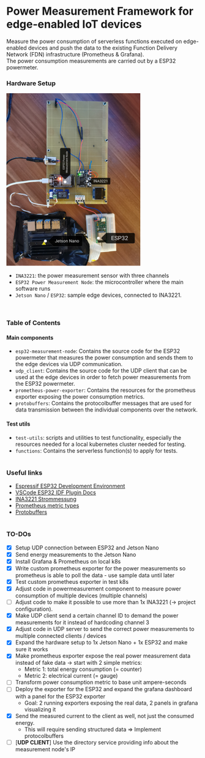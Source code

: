 # Power Measurement Framework for edge-enabled IoT devices

Measure the power consumption of serverless functions executed on edge-enabled devices and push the data to the existing Function Delivery Network (FDN) infrastructure (Prometheus & Grafana).<br>
The power consumption measurements are carried out by a ESP32 powermeter.

### Hardware Setup

<img src="./img/hardware_setup.jpg" height="450px" width="350px">

- `INA3221`: the power measurement sensor with three channels
- `ESP32 Power Measurement Node`: the microcontroller where the main software runs
- `Jetson Nano` / `ESP32`: sample edge devices, connected to INA3221.
<br>

### Table of Contents
#### Main components
- `esp32-measurement-node`: Contains the source code for the ESP32 powermeter that measures the power consumption and sends them to the edge devices via UDP communication.
- `udp_client`: Contains the source code for the UDP client that can be used at the edge devices in order to fetch power measurements from the ESP32 powermeter.
- `prometheus-power-exporter`: Contains the resources for the prometheus exporter exposing the power consumption metrics.
- `protobuffers`: Contains the protocolbuffer messages that are used for data transmission between the individual components over the network.

#### Test utils
- `test-utils`: scripts and utilities to test functionality, especially the resources needed for a local kubernetes cluster needed for testing.
- `functions`: Contains the serverless function(s) to apply for tests.

#

### Useful links
- [Espressif ESP32 Development Environment](https://docs.espressif.com/projects/esp-idf/en/latest/esp32/get-started/index.html)
- [VSCode ESP32 IDF Plugin Docs](https://github.com/espressif/vscode-esp-idf-extension/blob/master/docs/tutorial/toc.md)
- [INA3221 Strommessung](https://www.raspberry-pi-geek.de/ausgaben/rpg/2019/02/strom-und-spannungssensor-ina3221/)
- [Prometheus metric types](https://prometheus.io/docs/concepts/metric_types/#summary)
- [Protobuffers](https://developers.google.com/protocol-buffers/docs/proto3)
#

### TO-DOs
- [x] Setup UDP connection between ESP32 and Jetson Nano
- [x] Send energy measurements to the Jetson Nano
- [x] Install Grafana & Prometheus on local k8s
- [x] Write custom prometheus exporter for the power measurements so prometheus is able to poll the data - use sample data until later
- [x] Test custom prometheus exporter in test k8s
- [x] Adjust code in powermeasurement component to measure power consumption of multiple devices (multiple channels)
- [ ] Adjust code to make it possible to use more than 1x INA3221 (-> project configuration).
- [x] Make UDP client send a certain channel ID to demand the power measurements for it instead of hardcoding channel 3 
- [x] Adjust code in UDP server to send the correct power measurements to multiple connected clients / devices
- [x] Expand the hardware setup to 1x Jetson Nano + 1x ESP32 and make sure it works
- [x] Make prometheus exporter expose the real power measurement data instead of fake data -> start with 2 simple metrics:
  - Metric 1: total energy consumption (= counter)
  - Metric 2: electrical current (= gauge)
- [ ] Transform power consumption metric to base unit ampere-seconds
- [ ] Deploy the exporter for the ESP32 and expand the grafana dashboard with a panel for the ESP32 exporter 
  - Goal: 2 running exporters exposing the real data, 2 panels in grafana visualizing it
- [x] Send the measured current to the client as well, not just the consumed energy. 
  - This will require sending structured data => Implement protocolbuffers
- [ ] [__UDP CLIENT__] Use the directory service providing info about the measurement node's IP
